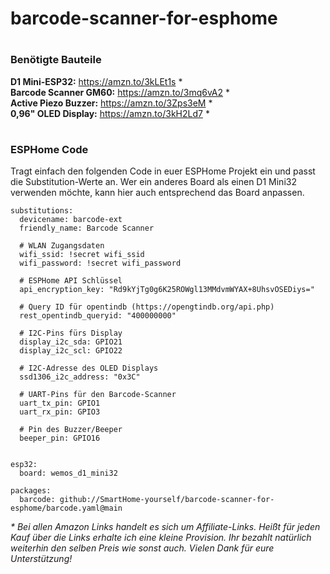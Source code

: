# barcode-scanner-for-esphome

#
### Benötigte Bauteile
**D1 Mini-ESP32:** https://amzn.to/3kLEt1s *  
**Barcode Scanner GM60:** https://amzn.to/3mq6vA2 *  
**Active Piezo Buzzer:** https://amzn.to/3Zps3eM *  
**0,96" OLED Display:** https://amzn.to/3kH2Ld7 *  
#    
  
### ESPHome Code
Tragt einfach den folgenden Code in euer ESPHome Projekt ein und passt die Substitution-Werte an. 
Wer ein anderes Board als einen D1 Mini32 verwenden möchte, kann hier auch entsprechend das Board anpassen.

```
substitutions:
  devicename: barcode-ext
  friendly_name: Barcode Scanner

  # WLAN Zugangsdaten
  wifi_ssid: !secret wifi_ssid
  wifi_password: !secret wifi_password

  # ESPHome API Schlüssel
  api_encryption_key: "Rd9kYjTg0g6K25ROWgl13MMdvmWYAX+8UhsvOSEDiys="

  # Query ID für opentindb (https://opengtindb.org/api.php)
  rest_opentindb_queryid: "400000000"

  # I2C-Pins fürs Display
  display_i2c_sda: GPIO21
  display_i2c_scl: GPIO22

  # I2C-Adresse des OLED Displays
  ssd1306_i2c_address: "0x3C"

  # UART-Pins für den Barcode-Scanner
  uart_tx_pin: GPIO1
  uart_rx_pin: GPIO3

  # Pin des Buzzer/Beeper
  beeper_pin: GPIO16


esp32:
  board: wemos_d1_mini32

packages:
  barcode: github://SmartHome-yourself/barcode-scanner-for-esphome/barcode.yaml@main
```


*\* Bei allen Amazon Links handelt es sich um Affiliate-Links. Heißt für jeden Kauf über die Links erhalte ich eine kleine Provision. Ihr bezahlt natürlich weiterhin den selben Preis wie sonst auch. 
Vielen Dank für eure Unterstützung!*
